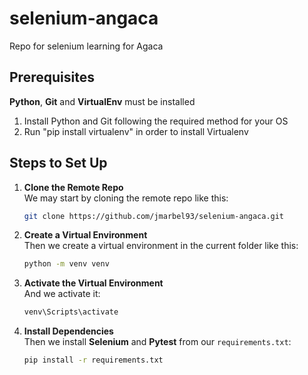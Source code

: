# selenium-angaca

Repo for selenium learning for Agaca


## Prerequisites

**Python**, **Git** and **VirtualEnv** must be installed

1. Install Python and Git following the required method for your OS
2. Run "pip install virtualenv" in order to install Virtualenv


## Steps to Set Up

1. **Clone the Remote Repo**  
   We may start by cloning the remote repo like this:  
   ```bash  
   git clone https://github.com/jmarbel93/selenium-angaca.git  
   ```

2. **Create a Virtual Environment**  
   Then we create a virtual environment in the current folder like this:  
   ```bash  
   python -m venv venv  
   ```

3. **Activate the Virtual Environment**  
   And we activate it:  
   ```bash  
   venv\Scripts\activate  
   ```

4. **Install Dependencies**  
   Then we install **Selenium** and **Pytest** from our `requirements.txt`:  
   ```bash  
   pip install -r requirements.txt
